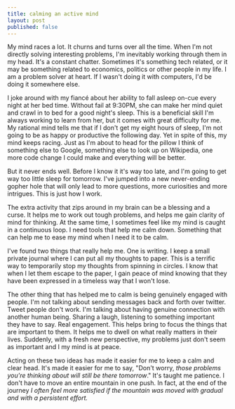 ```yaml
---
title: calming an active mind
layout: post
published: false
---
```

My mind races a lot. It churns and turns over all the time. When I'm not directly solving interesting problems, I'm inevitably working through them in my head. It's a constant chatter. Sometimes it's something tech related, or it may be something related to economics, politics or other people in my life. I am a problem solver at heart. If I wasn't doing it with computers, I'd be doing it somewhere else.

I joke around with my fiancé about her ability to fall asleep on-cue every night at her bed time. Without fail at 9:30PM, she can make her mind quiet and crawl in to bed for a good night's sleep. This is a beneficial skill I'm always working to learn from her, but it comes with great difficulty for me. My rational mind tells me that if I don't get my eight hours of sleep, I'm not going to be as happy or productive the following day. Yet in spite of this, my mind keeps racing. Just as I'm about to head for the pillow I think of something else to Google, something else to look up on Wikipedia, one more code change I could make and everything will be better.

But it never ends well. Before I know it it's way too late, and I'm going to get way too little sleep for tomorrow. I've jumped into a new never-ending gopher hole that will only lead to more questions, more curiosities and more intrigues. This is just how I work.

The extra activity that zips around in my brain can be a blessing and a curse. It helps me to work out tough problems, and helps me gain clarity of mind for thinking. At the same time, I sometimes feel like my mind is caught in a continuous loop. I need tools that help me calm down. Something that can help me to ease my mind when I need it to be calm.

I've found two things that really help me. One is writing. I keep a small private journal where I can put all my thoughts to paper. This is a terrific way to temporarily stop my thoughts from spinning in circles. I know that when I let them escape to the paper, I gain peace of mind knowing that they have been expressed in a timeless way that I won't lose.

The other thing that has helped me to calm is being genuinely engaged with people. I'm not talking about sending messages back and forth over twitter. Tweet people don't work. I'm talking about having genuine connection with another human being. Sharing a laugh, listening to something important they have to say. Real engagement. This helps bring to focus the things that are important to them. It helps me to dwell on what really matters in their lives. Suddenly, with a fresh new perspective, my problems just don't seem as important and I my mind is at peace.

Acting on these two ideas has made it easier for me to keep a calm and clear head. It's made it easier for me to say, "Don't worry, _those problems you're thinking about will still be there tomorrow_." It's taught me patience. I don't have to move an entire mountain in one push. In fact, at the end of the journey _I often feel more satisfied if the mountain was moved with gradual and with a persistent effort._

